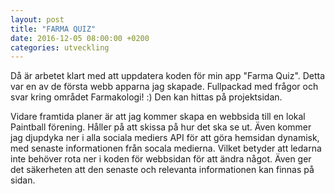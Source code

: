 ```yaml
---
layout: post
title: "FARMA QUIZ"
date: 2016-12-05 08:00:00 +0200
categories: utveckling
---
```

Då är arbetet klart med att uppdatera koden för min app "Farma Quiz". Detta var en av de första webb apparna jag skapade. Fullpackad med frågor och svar kring området Farmakologi! :) Den kan hittas på projektsidan.

Vidare framtida planer är att jag kommer skapa en webbsida till en lokal Paintball förening. Håller på att skissa på hur det ska se ut. Även kommer jag djupdyka ner i alla sociala mediers API för att göra hemsidan dynamisk, med senaste informationen från socala medierna. Vilket betyder att ledarna inte behöver rota ner i koden för webbsidan för att ändra något. Även ger det säkerheten att den senaste och relevanta informationen kan finnas på sidan.